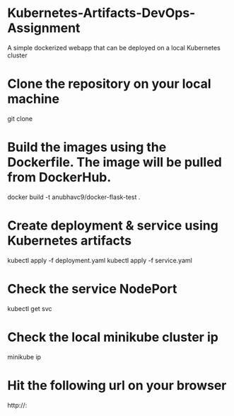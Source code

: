 # Kubernetes-Artifacts-DevOps-Assignment
A simple dockerized webapp that can be deployed on a local Kubernetes cluster

# Clone the repository on your local machine
git clone

# Build the images using the Dockerfile. The image will be pulled from DockerHub.
docker build -t anubhavc9/docker-flask-test .

# Create deployment & service using Kubernetes artifacts
kubectl apply -f deployment.yaml
kubectl apply -f service.yaml

# Check the service NodePort
kubectl get svc

# Check the local minikube cluster ip
minikube ip

# Hit the following url on your browser
http://<Minikube IP>:<NodePort>
